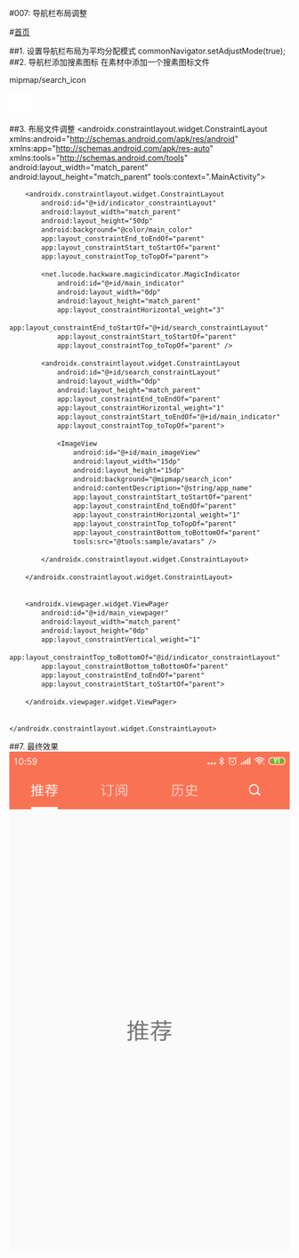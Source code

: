 #007: 导航栏布局调整

#[首页](./../README.md)

##1. 设置导航栏布局为平均分配模式
	commonNavigator.setAdjustMode(true);
##2. 导航栏添加搜素图标
在素材中添加一个搜素图标文件

mipmap/search_icon

![搜索图标](./pics/search_icon.png)
	
##3. 布局文件调整
	<androidx.constraintlayout.widget.ConstraintLayout xmlns:android="http://schemas.android.com/apk/res/android"
	    xmlns:app="http://schemas.android.com/apk/res-auto"
	    xmlns:tools="http://schemas.android.com/tools"
	    android:layout_width="match_parent"
	    android:layout_height="match_parent"
	    tools:context=".MainActivity">
	
	
	    <androidx.constraintlayout.widget.ConstraintLayout
	        android:id="@+id/indicator_constraintLayout"
	        android:layout_width="match_parent"
	        android:layout_height="50dp"
	        android:background="@color/main_color"
	        app:layout_constraintEnd_toEndOf="parent"
	        app:layout_constraintStart_toStartOf="parent"
	        app:layout_constraintTop_toTopOf="parent">
	
	        <net.lucode.hackware.magicindicator.MagicIndicator
	            android:id="@+id/main_indicator"
	            android:layout_width="0dp"
	            android:layout_height="match_parent"
	            app:layout_constraintHorizontal_weight="3"
	            app:layout_constraintEnd_toStartOf="@+id/search_constraintLayout"
	            app:layout_constraintStart_toStartOf="parent"
	            app:layout_constraintTop_toTopOf="parent" />
	
	        <androidx.constraintlayout.widget.ConstraintLayout
	            android:id="@+id/search_constraintLayout"
	            android:layout_width="0dp"
	            android:layout_height="match_parent"
	            app:layout_constraintEnd_toEndOf="parent"
	            app:layout_constraintHorizontal_weight="1"
	            app:layout_constraintStart_toEndOf="@+id/main_indicator"
	            app:layout_constraintTop_toTopOf="parent">
	
	            <ImageView
	                android:id="@+id/main_imageView"
	                android:layout_width="15dp"
	                android:layout_height="15dp"
	                android:background="@mipmap/search_icon"
	                android:contentDescription="@string/app_name"
	                app:layout_constraintStart_toStartOf="parent"
	                app:layout_constraintEnd_toEndOf="parent"
	                app:layout_constraintHorizontal_weight="1"
	                app:layout_constraintTop_toTopOf="parent"
	                app:layout_constraintBottom_toBottomOf="parent"
	                tools:src="@tools:sample/avatars" />
	
	        </androidx.constraintlayout.widget.ConstraintLayout>
	
	    </androidx.constraintlayout.widget.ConstraintLayout>
	
	
	    <androidx.viewpager.widget.ViewPager
	        android:id="@+id/main_viewpager"
	        android:layout_width="match_parent"
	        android:layout_height="0dp"
	        app:layout_constraintVertical_weight="1"
	        app:layout_constraintTop_toBottomOf="@id/indicator_constraintLayout"
	        app:layout_constraintBottom_toBottomOf="parent"
	        app:layout_constraintEnd_toEndOf="parent"
	        app:layout_constraintStart_toStartOf="parent">
	
	    </androidx.viewpager.widget.ViewPager>
	
	
	</androidx.constraintlayout.widget.ConstraintLayout>
##7. 最终效果
![效果图](./pics/NavigatorAdjust.png)